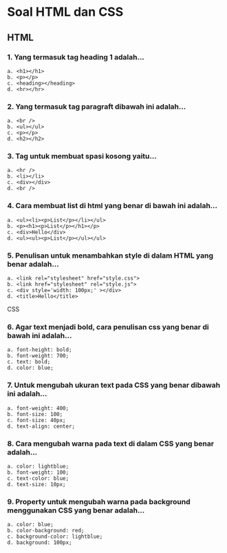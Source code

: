 # Soal HTML dan CSS

## HTML

### 1. Yang termasuk tag heading 1 adalah...
```
a. <h1></h1>
b. <p></p>
c. <heading></heading>
d. <hr></hr>
```

### 2. Yang termasuk tag paragraft dibawah ini adalah...
```
a. <br />
b. <ul></ul>
c. <p></p>
d. <h2></h2>
```

### 3. Tag untuk membuat spasi kosong yaitu...
```
a. <hr />
b. <li></li>
c. <div></div>
d. <br />
```

### 4. Cara membuat list di html yang benar di bawah ini adalah...
```
a. <ul><li><p>List</p></li></ul>
b. <p><h1><p>List</p></h1></p>
c. <div>Hello</div>
d. <ul><ul><p>List</p></ul></ul>
```

### 5. Penulisan untuk menambahkan style di dalam HTML yang benar adalah...
```
a. <link rel="stylesheet" href="style.css">
b. <link href="stylesheet" rel="style.js">
c. <div style='width: 100px;' ></div>
d. <title>Hello</title>
```


CSS

### 6. Agar text menjadi bold, cara penulisan css yang benar di bawah ini adalah...
```
a. font-height: bold;
b. font-weight: 700;
c. text: bold;
d. color: blue;
```

### 7. Untuk mengubah ukuran text pada CSS yang benar dibawah ini adalah...
```
a. font-weight: 400;
b. font-size: 100;
c. font-size: 40px;
d. text-align: center;
```

### 8. Cara mengubah warna pada text di dalam CSS yang benar adalah...
```
a. color: lightblue;
b. font-weight: 100;
c. text-color: blue;
d. text-size: 10px;
```

### 9. Property untuk mengubah warna pada background menggunakan CSS yang benar adalah...
```
a. color: blue;
b. color-background: red;
c. background-color: lightblue;
d. background: 100px;
```
